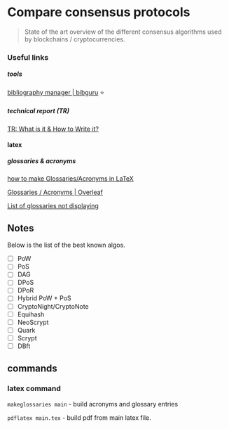 # Compare consensus protocols

> State of the art overview of the different consensus algorithms used by blockchains / cryptocurrencies.

### Useful links

##### tools

[bibliography manager | bibguru](https://github.com/0nyr/compare-consensus-protocols) ⭐️

##### technical report (TR)

[TR: What is it &amp; How to Write it?](https://blog.bit.ai/technical-report/)

#### latex

##### glossaries & acronyms

[how to make Glossaries/Acronyms in LaTeX](https://www.resurchify.com/latex_tutorial/latex_glossaries.php)

[Glossaries / Acronyms | Overleaf](https://www.overleaf.com/learn/latex/Glossaries)

[List of glossaries not displaying](https://tex.stackexchange.com/questions/192378/list-of-glossaries-not-displaying)

## Notes

Below is the list of the best known algos.

* [ ] PoW
* [ ] PoS
* [ ] DAG
* [ ] DPoS
* [ ] DPoR
* [ ] Hybrid PoW + PoS
* [ ] CryptoNight/CryptoNote
* [ ] Equihash
* [ ] NeoScrypt
* [ ] Quark
* [ ] Scrypt
* [ ] DBft

## commands

### latex command

`makeglossaries main` - build acronyms and glossary entries

`pdflatex main.tex` - build pdf from main latex file.
